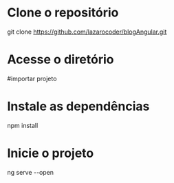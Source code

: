 
# Clone o repositório
git clone https://github.com/lazarocoder/blogAngular.git

# Acesse o diretório

#importar projeto

# Instale as dependências
npm install

# Inicie o projeto
ng serve --open












